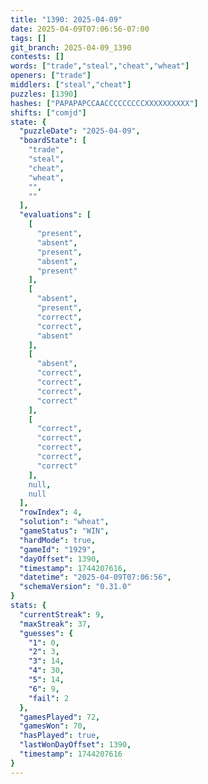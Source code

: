 ```yaml
---
title: "1390: 2025-04-09"
date: 2025-04-09T07:06:56-07:00
tags: []
git_branch: 2025-04-09_1390
contests: []
words: ["trade","steal","cheat","wheat"]
openers: ["trade"]
middlers: ["steal","cheat"]
puzzles: [1390]
hashes: ["PAPAPAPCCAACCCCCCCCCXXXXXXXXXX"]
shifts: ["comjd"]
state: {
  "puzzleDate": "2025-04-09",
  "boardState": [
    "trade",
    "steal",
    "cheat",
    "wheat",
    "",
    ""
  ],
  "evaluations": [
    [
      "present",
      "absent",
      "present",
      "absent",
      "present"
    ],
    [
      "absent",
      "present",
      "correct",
      "correct",
      "absent"
    ],
    [
      "absent",
      "correct",
      "correct",
      "correct",
      "correct"
    ],
    [
      "correct",
      "correct",
      "correct",
      "correct",
      "correct"
    ],
    null,
    null
  ],
  "rowIndex": 4,
  "solution": "wheat",
  "gameStatus": "WIN",
  "hardMode": true,
  "gameId": "1929",
  "dayOffset": 1390,
  "timestamp": 1744207616,
  "datetime": "2025-04-09T07:06:56",
  "schemaVersion": "0.31.0"
}
stats: {
  "currentStreak": 9,
  "maxStreak": 37,
  "guesses": {
    "1": 0,
    "2": 3,
    "3": 14,
    "4": 30,
    "5": 14,
    "6": 9,
    "fail": 2
  },
  "gamesPlayed": 72,
  "gamesWon": 70,
  "hasPlayed": true,
  "lastWonDayOffset": 1390,
  "timestamp": 1744207616
}
---
```

<!-- more -->

